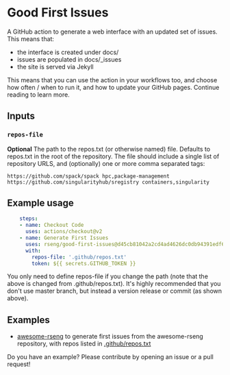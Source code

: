 # Good First Issues

A GitHub action to generate a web interface with an updated set of issues. This means that:

 - the interface is created under docs/
 - issues are populated in docs/_issues
 - the site is served via Jekyll

This means that you can use the action in your workflows too,
and choose how often / when to run it, and how to update your GitHub pages.
Continue reading to learn more.

## Inputs

### `repos-file`

**Optional** The path to the repos.txt (or otherwise named) file. 
Defaults to repos.txt in the root of the repository.
The file should include a single list
of repository URLS, and (optionally) one or more comma separated tags:

```
https://github.com/spack/spack hpc,package-management
https://github.com/singularityhub/sregistry containers,singularity
```

## Example usage

```yaml
    steps:
    - name: Checkout Code
      uses: actions/checkout@v2
    - name: Generate First Issues
      uses: rseng/good-first-issues@d45cb81042a2cd4ad4626dc0db94391edf6c5821
      with:
        repos-file: '.github/repos.txt'
        token: ${{ secrets.GITHUB_TOKEN }}
```

You only need to define repos-file if you change the path (note that the above is changed from .github/repos.txt). It's
highly recommended that you don't use master branch, but instead
a version release or commit (as shown above).

## Examples

 - [awesome-rseng](https://github.com/rseng/awesome-rseng/blob/master/.github/workflows/generate-first-issues.yml) to generate first issues from the awesome-rseng repository, with repos listed in [.github/repos.txt](https://github.com/rseng/awesome-rseng/blob/master/.github/repos.txt)

Do you have an example? Please contribute by opening an issue or a pull request!
